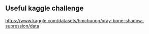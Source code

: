 
## Useful kaggle challenge
https://www.kaggle.com/datasets/hmchuong/xray-bone-shadow-supression/data
